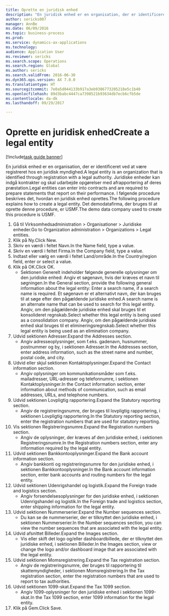 ```yaml
--- 
title: Oprette en juridisk enhed
description: "En juridisk enhed er en organisation, der er identificeret ved at være registreret hos en juridisk myndighed."
author: sericks007
manager: AnnBe
ms.date: 06/09/2016
ms.topic: business-process
ms.prod: 
ms.service: dynamics-ax-applications
ms.technology: 
audience: Application User
ms.reviewer: sericks
ms.search.scope: Operations
ms.search.region: Global
ms.author: sericks
ms.search.validFrom: 2016-06-30
ms.dyn365.ops.version: AX 7.0.0
ms.translationtype: HT
ms.sourcegitcommit: 7e0a5d044133b917a3eb9386773205218e5c1b40
ms.openlocfilehash: 89d3babc4447ca7398521b93634db7ecb6cfb5de
ms.contentlocale: da-dk
ms.lasthandoff: 09/29/2017

---
```

# <a name="create-a-legal-entity"></a><span data-ttu-id="1e4bd-103">Oprette en juridisk enhed</span><span class="sxs-lookup"><span data-stu-id="1e4bd-103">Create a legal entity</span></span>

[!include[task guide banner](../../includes/task-guide-banner.md)]

<span data-ttu-id="1e4bd-104">En juridisk enhed er en organisation, der er identificeret ved at være registreret hos en juridisk myndighed.</span><span class="sxs-lookup"><span data-stu-id="1e4bd-104">A legal entity is an organization that is identified through registration with a legal authority.</span></span> <span data-ttu-id="1e4bd-105">Juridiske enheder kan indgå kontrakter og skal udarbejde opgørelser med afrapportering af deres præstation.</span><span class="sxs-lookup"><span data-stu-id="1e4bd-105">Legal entities can enter into contracts and are required to prepare statements that report on their performance.</span></span> <span data-ttu-id="1e4bd-106">I følgende procedure beskrives det, hvordan en juridisk enhed oprettes.</span><span class="sxs-lookup"><span data-stu-id="1e4bd-106">The following procedure explains how to create a legal entity.</span></span> <span data-ttu-id="1e4bd-107">Det demodatafirma, der bruges til at oprette denne procedure, er USMF.</span><span class="sxs-lookup"><span data-stu-id="1e4bd-107">The demo data company used to create this procedure is USMF.</span></span>

1. <span data-ttu-id="1e4bd-108">Gå til Virksomhedsadministration > Organisationer > Juridiske enheder.</span><span class="sxs-lookup"><span data-stu-id="1e4bd-108">Go to Organization administration > Organizations > Legal entities.</span></span>
2. <span data-ttu-id="1e4bd-109">Klik på Ny.</span><span class="sxs-lookup"><span data-stu-id="1e4bd-109">Click New.</span></span>
3. <span data-ttu-id="1e4bd-110">Skriv en værdi i feltet Navn.</span><span class="sxs-lookup"><span data-stu-id="1e4bd-110">In the Name field, type a value.</span></span>
4. <span data-ttu-id="1e4bd-111">Skriv en værdi i feltet Firma.</span><span class="sxs-lookup"><span data-stu-id="1e4bd-111">In the Company field, type a value.</span></span>
5. <span data-ttu-id="1e4bd-112">Indtast eller vælg en værdi i feltet Land/område.</span><span class="sxs-lookup"><span data-stu-id="1e4bd-112">In the Country/region field, enter or select a value.</span></span>
6. <span data-ttu-id="1e4bd-113">Klik på OK.</span><span class="sxs-lookup"><span data-stu-id="1e4bd-113">Click OK.</span></span>
    * <span data-ttu-id="1e4bd-114">Sektionen Generelt indeholder følgende generelle oplysninger om den juridiske enhed: Angiv et søgenavn, hvis der kræves et navn til søgningen.</span><span class="sxs-lookup"><span data-stu-id="1e4bd-114">In the General section, provide the following general information about the legal entity: Enter a search name, if a search name is required.</span></span> <span data-ttu-id="1e4bd-115">Et søgenavn er et alternativt navn, der kan bruges til at søge efter den pågældende juridiske enhed.</span><span class="sxs-lookup"><span data-stu-id="1e4bd-115">A search name is an alternate name that can be used to search for this legal entity.</span></span> <span data-ttu-id="1e4bd-116">Angiv, om den pågældende juridiske enhed skal bruges til et konsolideret regnskab.</span><span class="sxs-lookup"><span data-stu-id="1e4bd-116">Select whether this legal entity is being used as a consolidation company.</span></span> <span data-ttu-id="1e4bd-117">Angiv, om den pågældende juridiske enhed skal bruges til et elimineringsregnskab.</span><span class="sxs-lookup"><span data-stu-id="1e4bd-117">Select whether this legal entity is being used as an elimination company.</span></span>  
7. <span data-ttu-id="1e4bd-118">Udvid sektionen Adresser.</span><span class="sxs-lookup"><span data-stu-id="1e4bd-118">Expand the Addresses section.</span></span>
    * <span data-ttu-id="1e4bd-119">Angiv adresseoplysninger, som f.eks. gadenavn, husnummer, postnummer og by, i sektionen Adresser.</span><span class="sxs-lookup"><span data-stu-id="1e4bd-119">In the Addresses section, enter address information, such as the street name and number, postal code, and city.</span></span>  
8. <span data-ttu-id="1e4bd-120">Udvid eller skjul sektionen Kontaktoplysninger.</span><span class="sxs-lookup"><span data-stu-id="1e4bd-120">Expand the Contact information section.</span></span>
    * <span data-ttu-id="1e4bd-121">Angiv oplysninger om kommunikationsmåder som f.eks. mailadresser, URL-adresser og telefonnumre, i sektionen Kontaktoplysninger.</span><span class="sxs-lookup"><span data-stu-id="1e4bd-121">In the Contact information section, enter information about methods of communication, such as email addresses, URLs, and telephone numbers.</span></span>  
9. <span data-ttu-id="1e4bd-122">Udvid sektionen Lovpligtig rapportering.</span><span class="sxs-lookup"><span data-stu-id="1e4bd-122">Expand the Statutory reporting section.</span></span>
    * <span data-ttu-id="1e4bd-123">Angiv de registreringsnumre, der bruges til lovpligtig rapportering, i sektionen Lovpligtig rapportering.</span><span class="sxs-lookup"><span data-stu-id="1e4bd-123">In the Statutory reporting section, enter the registration numbers that are used for statutory reporting.</span></span>  
10. <span data-ttu-id="1e4bd-124">Vis sektionen Registreringsnumre.</span><span class="sxs-lookup"><span data-stu-id="1e4bd-124">Expand the Registration numbers section.</span></span>
    * <span data-ttu-id="1e4bd-125">Angiv de oplysninger, der kræves af den juridiske enhed, i sektionen Registreringsnumre.</span><span class="sxs-lookup"><span data-stu-id="1e4bd-125">In the Registration numbers section, enter any information required by the legal entity.</span></span>  
11. <span data-ttu-id="1e4bd-126">Udvid sektionen Bankkontooplysninger.</span><span class="sxs-lookup"><span data-stu-id="1e4bd-126">Expand the Bank account information section.</span></span>
    * <span data-ttu-id="1e4bd-127">Angiv bankkonti og registreringsnumre for den juridiske enhed, i sektionen Bankkontooplysninger.</span><span class="sxs-lookup"><span data-stu-id="1e4bd-127">In the Bank account information section, enter bank accounts and routing numbers for the legal entity.</span></span>  
12. <span data-ttu-id="1e4bd-128">Udvid sektionen Udenrigshandel og logistik.</span><span class="sxs-lookup"><span data-stu-id="1e4bd-128">Expand the Foreign trade and logistics section.</span></span>
    * <span data-ttu-id="1e4bd-129">Angiv forsendelsesoplysninger for den juridiske enhed, i sektionen Udenrigshandel og logistik.</span><span class="sxs-lookup"><span data-stu-id="1e4bd-129">In the Foreign trade and logistics section, enter shipping information for the legal entity.</span></span>  
13. <span data-ttu-id="1e4bd-130">Udvid sektionen Nummerserier.</span><span class="sxs-lookup"><span data-stu-id="1e4bd-130">Expand the Number sequences section.</span></span>
    * <span data-ttu-id="1e4bd-131">Du kan se de nummerserier, der er tilknyttet den juridiske enhed, i sektionen Nummerserier.</span><span class="sxs-lookup"><span data-stu-id="1e4bd-131">In the Number sequences section, you can view the number sequences that are associated with the legal entity.</span></span>  
14. <span data-ttu-id="1e4bd-132">Udvid afsnittet Billeder.</span><span class="sxs-lookup"><span data-stu-id="1e4bd-132">Expand the Images section.</span></span>
    * <span data-ttu-id="1e4bd-133">Vis eller skift det logo og/eller dashboardbillede, der er tilknyttet den juridiske enhed, i sektionen Billeder.</span><span class="sxs-lookup"><span data-stu-id="1e4bd-133">In the Images section, view or change the logo and/or dashboard image that are associated with the legal entity.</span></span>  
15. <span data-ttu-id="1e4bd-134">Udvid sektionen Momsregistrering.</span><span class="sxs-lookup"><span data-stu-id="1e4bd-134">Expand the Tax registration section.</span></span>
    * <span data-ttu-id="1e4bd-135">Angiv de registreringsnumre, der bruges til rapportering til skattemyndigheder, i sektionen Momsregistrering.</span><span class="sxs-lookup"><span data-stu-id="1e4bd-135">In the Tax registration section, enter the registration numbers that are used to report to tax authorities.</span></span>  
16. <span data-ttu-id="1e4bd-136">Udvid sektionen 1099-skat.</span><span class="sxs-lookup"><span data-stu-id="1e4bd-136">Expand the Tax 1099 section.</span></span>
    * <span data-ttu-id="1e4bd-137">Angiv 1099-oplysninger for den juridiske enhed i sektionen 1099-skat.</span><span class="sxs-lookup"><span data-stu-id="1e4bd-137">In the Tax 1099 section, enter 1099 information for the legal entity.</span></span>  
17. <span data-ttu-id="1e4bd-138">Klik på Gem.</span><span class="sxs-lookup"><span data-stu-id="1e4bd-138">Click Save.</span></span>


